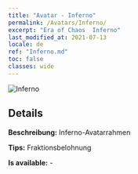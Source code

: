 ```yaml
---
title: "Avatar - Inferno"
permalink: /Avatars/Inferno/
excerpt: "Era of Chaos  Inferno"
last_modified_at: 2021-07-13
locale: de
ref: "Inferno.md"
toc: false
classes: wide
---
```

 ![Inferno](/images/a/avatarFrame_3.png)

## Details

 **Beschreibung:** Inferno-Avatarrahmen 

 **Tips:** Fraktionsbelohnung 

 **Is available:**  - 

